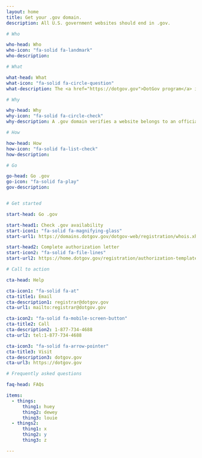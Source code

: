 ```yaml
---
layout: home
title: Get your .gov domain.
description: All U.S. government websites should end in .gov.

# Who

who-head: Who
who-icon: "fa-solid fa-landmark"
who-description: 

# What

what-head: What
what-icon: "fa-solid fa-circle-question"
what-description: The <a href="https://dotgov.gov">DotGov program</a> is the service where U.S. federal and local government entities can obtain and manage .gov domains. The program is operated by the U.S. Department of Homeland Security's Cybersecurity and Infrastructure Security Agency.

# Why

why-head: Why
why-icon: "fa-solid fa-circle-check"
why-description: A .gov domain verifies a website belongs to an official government organization in the United States.

# How

how-head: How
how-icon: "fa-solid fa-list-check"
how-description: 

# Go

go-head: Go .gov
go-icon: "fa-solid fa-play"
gov-description: 


# Get started

start-head: Go .gov

start-head1: Check .gov availability
start-icon1: "fa-solid fa-magnifying-glass"
start-url1: https://domains.dotgov.gov/dotgov-web/registration/whois.xhtml

start-head2: Complete authorization letter
start-icon2: "fa-solid fa-file-lines"
start-url2: https://home.dotgov.gov/registration/authorization-templates/

# Call to action

cta-head: Help

cta-icon1: "fa-solid fa-at"
cta-title1: Email
cta-description1: registrar@dotgov.gov
cta-url1: mailto:registrar@dotgov.gov

cta-icon2: "fa-solid fa-mobile-screen-button"
cta-title2: Call
cta-description2: 1-877-734-4688
cta-url2: tel:1-877-734-4688

cta-icon3: "fa-solid fa-arrow-pointer"
cta-title3: Visit
cta-description3: dotgov.gov
cta-url3: https://dotgov.gov 

# Frequently asked questions

faq-head: FAQs

items:
  - things:
      thing1: huey
      thing2: dewey
      thing3: louie
  - things2:
      thing1: x
      thing2: y
      thing3: z

---
```


